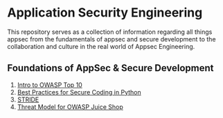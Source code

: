 # Application Security Engineering
This repository serves as a collection of information regarding all things appsec from the fundamentals of appsec and secure development to the collaboration and culture in the real world of Appsec Engineering.

## Foundations of AppSec & Secure Development
1. [Intro to OWASP Top 10](OWASP-Top-10.md)
2. [Best Practices for Secure Coding in Python](Python-Best-Practices.md)
3. [STRIDE](STRIDE.md)
4. [Threat Model for OWASP Juice Shop](Juice-Shop-Threat-Model.md)
